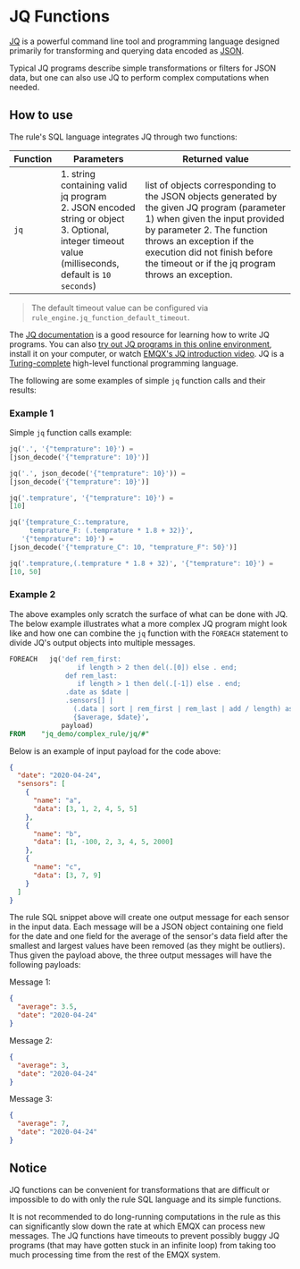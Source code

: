 # JQ Functions

[JQ](https://stedolan.github.io/jq/) is a powerful command line tool and
programming language designed primarily for transforming and querying data
encoded as [JSON](https://www.json.org/json-en.html).

Typical JQ programs describe simple
transformations or filters for JSON data, but one can also use JQ to perform
complex computations when needed.

## How to use

The rule's SQL language integrates JQ through two functions:

| Function | Parameters                                                                                                     | Returned value                                                                                                                                                                                                                                                                |
| -------- | -------------------------------------------------------------------------------------------------------------- | ----------------------------------------------------------------------------------------------------------------------------------------------------------------------------------------------------------------------------------------------------------------------------- |
| `jq`     | 1. string containing valid jq program<br/> 2. JSON encoded string or object <br/>3. Optional, integer timeout value (milliseconds, default is `10 seconds`) | list of objects corresponding to the JSON objects generated by the given JQ program (parameter 1) when given the input provided by parameter 2. The function throws an exception if the execution did not finish before the timeout or if the jq program throws an exception. |

> The default timeout value can be configured via `rule_engine.jq_function_default_timeout`.

The [JQ documentation](https://stedolan.github.io/jq/manual/) is a good
resource for learning how to write JQ programs. You can also
[try out JQ programs in this online environment](https://jqplay.org/), install it on your
computer, or watch [EMQX's JQ introduction video](https://www.youtube.com/watch?v=_GwF8zvhNcQ). JQ is a
[Turing-complete](https://en.wikipedia.org/wiki/Turing_completeness) high-level
functional programming language.

The following are some examples of simple `jq` function calls
and their results:

### Example 1

Simple `jq` function calls example:

```SQL
jq('.', '{"temprature": 10}') =
[json_decode('{"temprature": 10}')]

jq('.', json_decode('{"temprature": 10}')) =
[json_decode('{"temprature": 10}')]

jq('.temprature', '{"temprature": 10}') =
[10]

jq('{temprature_C:.temprature,
     temprature_F: (.temprature * 1.8 + 32)}',
   '{"temprature": 10}') =
[json_decode('{"temprature_C": 10, "temprature_F": 50}')]

jq('.temprature,(.temprature * 1.8 + 32)', '{"temprature": 10}') =
[10, 50]
```

### Example 2

The above examples only scratch the surface of what can be done with JQ. The
below example illustrates what a more complex JQ program might look like and
how one can combine the `jq` function with the `FOREACH` statement to divide
JQ's output objects into multiple messages.

```sql
FOREACH   jq('def rem_first:
                 if length > 2 then del(.[0]) else . end;
              def rem_last:
                 if length > 1 then del(.[-1]) else . end;
              .date as $date |
              .sensors[] |
                (.data | sort | rem_first | rem_last | add / length) as $average |
                {$average, $date}',
             payload)
FROM    "jq_demo/complex_rule/jq/#"
```

Below is an example of input payload for the code above:

```json
{
  "date": "2020-04-24",
  "sensors": [
    {
      "name": "a",
      "data": [3, 1, 2, 4, 5, 5]
    },
    {
      "name": "b",
      "data": [1, -100, 2, 3, 4, 5, 2000]
    },
    {
      "name": "c",
      "data": [3, 7, 9]
    }
  ]
}
```

The rule SQL snippet above will create one output message for each
sensor in the input data. Each message will be a JSON object containing
one field for the date and one field for the average of the sensor's data field
after the smallest and largest values have been removed (as they might be
outliers). Thus given the payload above, the three output messages will have
the following payloads:

Message 1:

```json
{
  "average": 3.5,
  "date": "2020-04-24"
}
```

Message 2:

```json
{
  "average": 3,
  "date": "2020-04-24"
}
```

Message 3:

```json
{
  "average": 7,
  "date": "2020-04-24"
}
```

## Notice

JQ functions can be convenient for transformations that are
difficult or impossible to do with only the rule SQL language and its
simple functions.

It is not recommended to do long-running computations in the rule as this can significantly slow
down the rate at which EMQX can process new messages. The JQ functions have
timeouts to prevent possibly buggy JQ programs (that may have gotten stuck in
an infinite loop) from taking too much processing time from the rest of the
EMQX system.
